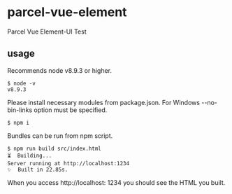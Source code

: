 # parcel-vue-element
Parcel Vue Element-UI Test

## usage

Recommends node v8.9.3 or higher.

```
$ node -v
v8.9.3
```

Please install necessary modules from package.json.
For Windows --no-bin-links option must be specified.

```
$ npm i 
```

Bundles can be run from npm script.

```
$ npm run build src/index.html
⏳  Building...
Server running at http://localhost:1234
✨  Built in 22.85s.
```

When you access http://localhost: 1234 you should see the HTML you built.
